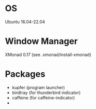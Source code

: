 # OS

Ubuntu 16.04-22.04

# Window Manager

XMonad 0.17 (see .xmonad/install-xmonad)

# Packages

- kupfer (program launcher)
- birdtray (for thunderbird indicator)
- caffeine (for caffeine-indicator)
-
